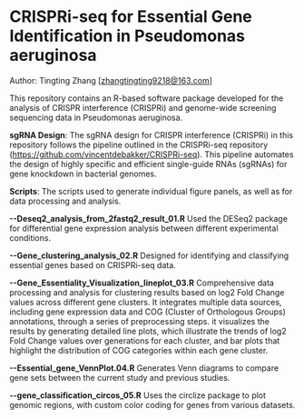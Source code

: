 # CRISPRi-seq for Essential Gene Identification in Pseudomonas aeruginosa
Author: Tingting Zhang [zhangtingting9218@163.com]

This repository contains an R-based software package developed for the analysis of CRISPR interference (CRISPRi) and genome-wide screening sequencing data in Pseudomonas aeruginosa. 

__sgRNA Design__:
The sgRNA design for CRISPR interference (CRISPRi) in this repository follows the pipeline outlined in the CRISPRi-seq repository (https://github.com/vincentdebakker/CRISPRi-seq). This pipeline automates the design of highly specific and efficient single-guide RNAs (sgRNAs) for gene knockdown in bacterial genomes.

__Scripts__:
The scripts used to generate individual figure panels, as well as for data processing and analysis.

__--Deseq2_analysis_from_2fastq2_result_01.R__ Used the DESeq2 package for differential gene expression analysis between different experimental conditions.

__--Gene_clustering_analysis_02.R__  Designed for identifying and classifying essential genes based on CRISPRi-seq data.

__--Gene_Essentiality_Visualization_lineplot_03.R__ Comprehensive data processing and analysis for clustering results based on log2 Fold Change values across different gene clusters. It integrates multiple data sources, including gene expression data and COG (Cluster of Orthologous Groups) annotations, through a series of preprocessing steps. it visualizes the results by generating detailed line plots, which illustrate the trends of log2 Fold Change values over generations for each cluster, and bar plots that highlight the distribution of COG categories within each gene cluster. 

__--Essential_gene_VennPlot.04.R__ Generates Venn diagrams to compare gene sets between the current study and previous studies.

__--gene_classification_circos_05.R__ Uses the circlize package to plot genomic regions, with custom color coding for genes from various datasets.


